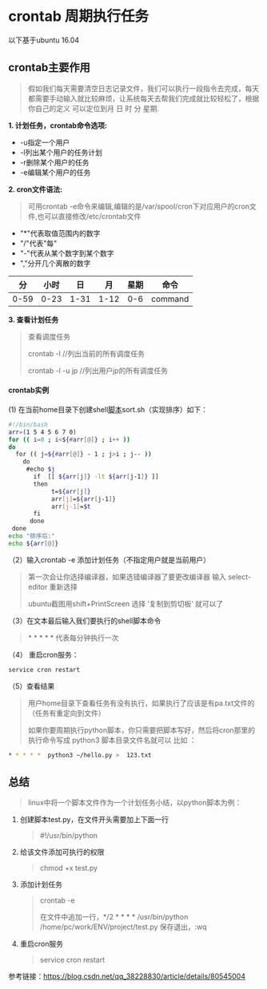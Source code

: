 # crontab 周期执行任务 

以下基于ubuntu 16.04

## crontab主要作用
> 假如我们每天需要清空日志记录文件，我们可以执行一段指令去完成，每天都需要手动输入就比较麻烦，让系统每天去帮我们完成就比较轻松了，根据你自己的定义 可以定位到月 日 时 分 星期.


**1. 计划任务，crontab命令选项:**
* -u指定一个用户
* -l列出某个用户的任务计划
* -r删除某个用户的任务
* -e编辑某个用户的任务

**2. cron文件语法:**
> 可用crontab -e命令来编辑,编辑的是/var/spool/cron下对应用户的cron文件,也可以直接修改/etc/crontab文件

* "*"代表取值范围内的数字
* "/"代表"每"
* "-"代表从某个数字到某个数字
* ","分开几个离散的数字

| 分 | 小时 | 日 |  月 | 星期 | 命令 |
| :----:| :----: | :----: | :----: | :----: | :----: |
| 0-59 | 0-23 | 1-31 | 1-12 | 0-6 | command |


**3. 查看计划任务**
> 查看调度任务
> 
> crontab -l //列出当前的所有调度任务
> 
> crontab -l -u jp   //列出用户jp的所有调度任务

#### crontab实例
(1) 在当前home目录下创建shell[脚本](./scripts/sort.sh)sort.sh（实现排序）如下：
```bash
#!/bin/bash
arr=(1 5 4 5 6 7 0)
for (( i=0 ; i<${#arr[@]} ; i++ ))
do
  for (( j=${#arr[@]} - 1 ; j>i ; j-- ))
    do
     #echo $j
       if  [[ ${arr[j]} -lt ${arr[j-1]} ]]
       then
            t=${arr[j]}
            arr[j]=${arr[j-1]}
            arr[j-1]=$t
       fi
      done
 done
echo "排序后:"
echo ${arr[@]}
```
（2）输入crontab -e 添加计划任务（不指定用户就是当前用户）
> 第一次会让你选择编译器，如果选错编译器了要更改编译器  输入   select-editor 重新选择
> 
> ubuntu截图用shift+PrintScreen 选择 ’复制到剪切板‘ 就可以了

（3）在文本最后输入我们要执行的shell脚本命令
> \* * * * * 代表每分钟执行一次

（4）   重启cron服务：
```bash
service cron restart
```
（5）查看结果
> 用户home目录下查看任务有没有执行，如果执行了应该是有pa.txt文件的（任务有重定向到文件）
> 
> 如果你要周期执行python脚本，你只需要把脚本写好，然后将cron那里的执行命令写成    python3 脚本目录文件名就可以
> 比如 ：
```bash
* * * * *  python3 ~/hello.py >  123.txt
```

## 总结
> linux中将一个脚本文件作为一个计划任务小结，以python脚本为例：

1. 创建脚本test.py，在文件开头需要加上下面一行
   > #!/usr/bin/python
2. 给该文件添加可执行的权限
   > chmod  +x  test.py
3. 添加计划任务
   > crontab -e
   >
   > 在文件中追加一行，*/2 * * * * /usr/bin/python /home/pc/work/ENV/project/test.py
   > 保存退出，:wq
4. 重启cron服务
   > service cron restart


参考链接：https://blog.csdn.net/qq_38228830/article/details/80545004